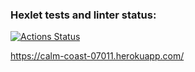 ### Hexlet tests and linter status:
[![Actions Status](https://github.com/MONDAYMIND/frontend-project-lvl4/workflows/hexlet-check/badge.svg)](https://github.com/MONDAYMIND/frontend-project-lvl4/actions)

https://calm-coast-07011.herokuapp.com/